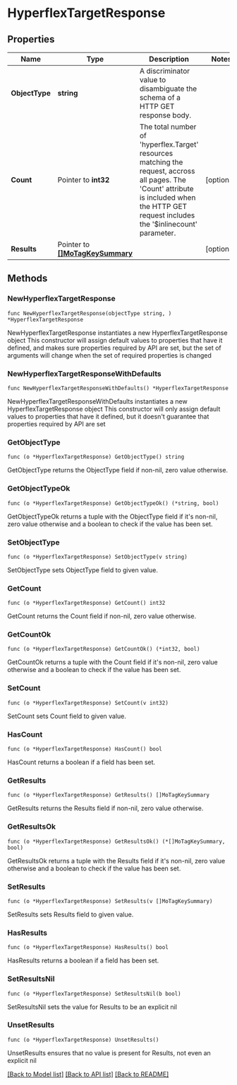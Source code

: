 # HyperflexTargetResponse

## Properties

Name | Type | Description | Notes
------------ | ------------- | ------------- | -------------
**ObjectType** | **string** | A discriminator value to disambiguate the schema of a HTTP GET response body. | 
**Count** | Pointer to **int32** | The total number of &#39;hyperflex.Target&#39; resources matching the request, accross all pages. The &#39;Count&#39; attribute is included when the HTTP GET request includes the &#39;$inlinecount&#39; parameter. | [optional] 
**Results** | Pointer to [**[]MoTagKeySummary**](MoTagKeySummary.md) |  | [optional] 

## Methods

### NewHyperflexTargetResponse

`func NewHyperflexTargetResponse(objectType string, ) *HyperflexTargetResponse`

NewHyperflexTargetResponse instantiates a new HyperflexTargetResponse object
This constructor will assign default values to properties that have it defined,
and makes sure properties required by API are set, but the set of arguments
will change when the set of required properties is changed

### NewHyperflexTargetResponseWithDefaults

`func NewHyperflexTargetResponseWithDefaults() *HyperflexTargetResponse`

NewHyperflexTargetResponseWithDefaults instantiates a new HyperflexTargetResponse object
This constructor will only assign default values to properties that have it defined,
but it doesn't guarantee that properties required by API are set

### GetObjectType

`func (o *HyperflexTargetResponse) GetObjectType() string`

GetObjectType returns the ObjectType field if non-nil, zero value otherwise.

### GetObjectTypeOk

`func (o *HyperflexTargetResponse) GetObjectTypeOk() (*string, bool)`

GetObjectTypeOk returns a tuple with the ObjectType field if it's non-nil, zero value otherwise
and a boolean to check if the value has been set.

### SetObjectType

`func (o *HyperflexTargetResponse) SetObjectType(v string)`

SetObjectType sets ObjectType field to given value.


### GetCount

`func (o *HyperflexTargetResponse) GetCount() int32`

GetCount returns the Count field if non-nil, zero value otherwise.

### GetCountOk

`func (o *HyperflexTargetResponse) GetCountOk() (*int32, bool)`

GetCountOk returns a tuple with the Count field if it's non-nil, zero value otherwise
and a boolean to check if the value has been set.

### SetCount

`func (o *HyperflexTargetResponse) SetCount(v int32)`

SetCount sets Count field to given value.

### HasCount

`func (o *HyperflexTargetResponse) HasCount() bool`

HasCount returns a boolean if a field has been set.

### GetResults

`func (o *HyperflexTargetResponse) GetResults() []MoTagKeySummary`

GetResults returns the Results field if non-nil, zero value otherwise.

### GetResultsOk

`func (o *HyperflexTargetResponse) GetResultsOk() (*[]MoTagKeySummary, bool)`

GetResultsOk returns a tuple with the Results field if it's non-nil, zero value otherwise
and a boolean to check if the value has been set.

### SetResults

`func (o *HyperflexTargetResponse) SetResults(v []MoTagKeySummary)`

SetResults sets Results field to given value.

### HasResults

`func (o *HyperflexTargetResponse) HasResults() bool`

HasResults returns a boolean if a field has been set.

### SetResultsNil

`func (o *HyperflexTargetResponse) SetResultsNil(b bool)`

 SetResultsNil sets the value for Results to be an explicit nil

### UnsetResults
`func (o *HyperflexTargetResponse) UnsetResults()`

UnsetResults ensures that no value is present for Results, not even an explicit nil

[[Back to Model list]](../README.md#documentation-for-models) [[Back to API list]](../README.md#documentation-for-api-endpoints) [[Back to README]](../README.md)



